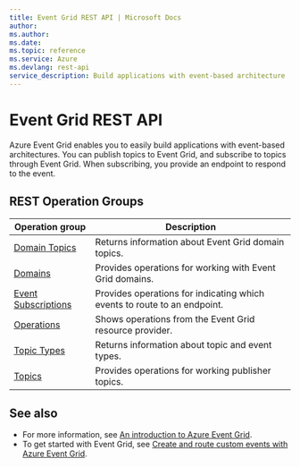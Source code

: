 ```yaml
---
title: Event Grid REST API | Microsoft Docs
author: 
ms.author: 
ms.date: 
ms.topic: reference
ms.service: Azure
ms.devlang: rest-api
service_description: Build applications with event-based architecture
---
```


# Event Grid REST API

Azure Event Grid enables you to easily build applications with event-based architectures. You can publish topics to Event Grid, and subscribe to topics through Event Grid. When subscribing, you provide an endpoint to respond to the event. 

## REST Operation Groups 

| Operation group | Description                                                        |
|-----------------|--------------------------------------------------------------------|
| [Domain Topics](xref:management.azure.com.eventgrid.domaintopics) | Returns information about Event Grid domain topics. |
| [Domains](xref:management.azure.com.eventgrid.domains) | Provides operations for working with Event Grid domains. |
| [Event Subscriptions](xref:management.azure.com.eventgrid.eventsubscriptions) | Provides operations for indicating which events to route to an endpoint. |
| [Operations](xref:management.azure.com.eventgrid.operations) | Shows operations from the Event Grid resource provider. |
| [Topic Types](xref:management.azure.com.eventgrid.topictypes) | Returns information about topic and event types. |
| [Topics](xref:management.azure.com.eventgrid.topics) | Provides operations for working publisher topics. |

## See also

- For more information, see [An introduction to Azure Event Grid](https://docs.microsoft.com/azure/event-grid/overview).
- To get started with Event Grid, see [Create and route custom events with Azure Event Grid](https://docs.microsoft.com/azure/event-grid/custom-event-quickstart).
